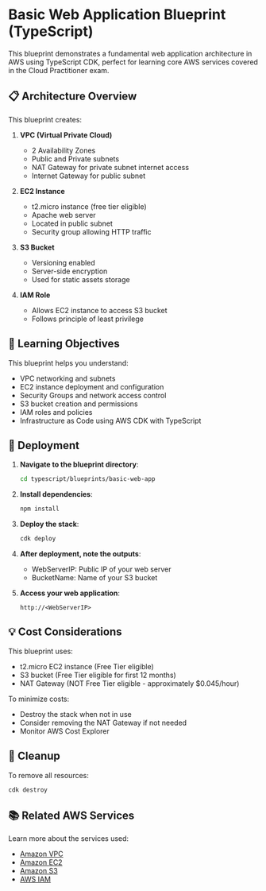 # Basic Web Application Blueprint (TypeScript)

This blueprint demonstrates a fundamental web application architecture in AWS using TypeScript CDK, perfect for learning core AWS services covered in the Cloud Practitioner exam.

## 📋 Architecture Overview

This blueprint creates:

1. **VPC (Virtual Private Cloud)**
   - 2 Availability Zones
   - Public and Private subnets
   - NAT Gateway for private subnet internet access
   - Internet Gateway for public subnet

2. **EC2 Instance**
   - t2.micro instance (free tier eligible)
   - Apache web server
   - Located in public subnet
   - Security group allowing HTTP traffic

3. **S3 Bucket**
   - Versioning enabled
   - Server-side encryption
   - Used for static assets storage

4. **IAM Role**
   - Allows EC2 instance to access S3 bucket
   - Follows principle of least privilege

## 🎯 Learning Objectives

This blueprint helps you understand:

- VPC networking and subnets
- EC2 instance deployment and configuration
- Security Groups and network access control
- S3 bucket creation and permissions
- IAM roles and policies
- Infrastructure as Code using AWS CDK with TypeScript

## 🚀 Deployment

1. **Navigate to the blueprint directory**:
   ```bash
   cd typescript/blueprints/basic-web-app
   ```

2. **Install dependencies**:
   ```bash
   npm install
   ```

3. **Deploy the stack**:
   ```bash
   cdk deploy
   ```

4. **After deployment, note the outputs**:
   - WebServerIP: Public IP of your web server
   - BucketName: Name of your S3 bucket

5. **Access your web application**:
   ```
   http://<WebServerIP>
   ```

## 💡 Cost Considerations

This blueprint uses:
- t2.micro EC2 instance (Free Tier eligible)
- S3 bucket (Free Tier eligible for first 12 months)
- NAT Gateway (NOT Free Tier eligible - approximately $0.045/hour)

To minimize costs:
- Destroy the stack when not in use
- Consider removing the NAT Gateway if not needed
- Monitor AWS Cost Explorer

## 🧹 Cleanup

To remove all resources:
```bash
cdk destroy
```

## 📚 Related AWS Services

Learn more about the services used:
- [Amazon VPC](https://aws.amazon.com/vpc/)
- [Amazon EC2](https://aws.amazon.com/ec2/)
- [Amazon S3](https://aws.amazon.com/s3/)
- [AWS IAM](https://aws.amazon.com/iam/)
